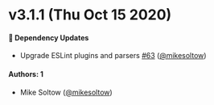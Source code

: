 # v3.1.1 (Thu Oct 15 2020)

#### 🔩 Dependency Updates

- Upgrade ESLint plugins and parsers [#63](https://github.com/repaygithub/ui-tools/pull/63)
([@mikesoltow](https://github.com/mikesoltow))

#### Authors: 1

- Mike Soltow ([@mikesoltow](https://github.com/mikesoltow))
